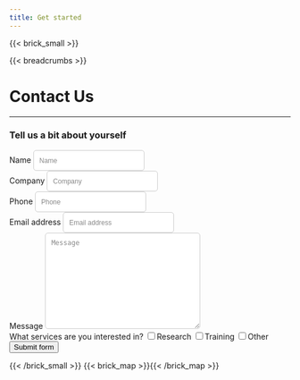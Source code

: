 ```yaml
---
title: Get started
---
```

{{< brick_small >}}

{{< breadcrumbs >}}

# Contact Us

---

<img src="/form.php" style="position: absolute; opacity: 0; pointer-events: none;" />
<style>
/* Styling for input placeholders */
input::placeholder {
    color: #888; /* Change the color */
    opacity: 1; /* Ensure the opacity is set to 1 for better visibility */
    font-style: normal; /* Make the placeholder text italic */
    font-size: 12px; /* Adjust the font size */
}
/* Styling for textarea placeholders */
textarea::placeholder {
    color: #888; /* Change the color */
    opacity: 1; /* Ensure the opacity is set to 1 for better visibility */
    font-style: normal; /* Make the placeholder text italic */
    font-size: 12px; /* Adjust the font size */
}
/* Add styles for input elements */
input.form-control {
    padding: 10px;
    border-radius: 5px;
    border: 1px solid #ccc;
}
/* Add styles for textarea elements */
textarea.form-control {
    padding: 10px;
    border-radius: 5px;
    border: 1px solid #ccc;
}
</style>
<form id="contactform" class="form" method="POST" action="/form.php">
    <h3>Tell us a bit about yourself</h3>
    <div>
        <label class="inborder sr-only" for="name">Name</label>
        <input type="text" name="name" id="name" class="form-control" placeholder="Name" required>
    </div>
    <div>
        <label class="inborder sr-only" for="company">Company</label>
        <input type="text" name="company" id="company" class="form-control" placeholder="Company">
    </div>
    <div>
        <label class="inborder sr-only" for="phone">Phone</label>
        <input type="number" name="phone" id="phone" class="form-control" placeholder="Phone" required>
    </div>
    <div>
        <label class="inborder sr-only" for="email">Email address</label>
        <input type="email" name="email" id="email" class="form-control" placeholder="Email address" required>
    </div>
    <div>
        <label class="inborder sr-only" for="message">Message</label>
        <textarea name="message" id="message" cols="30" rows="10" class="form-control" placeholder="Message"></textarea>
    </div>
    <div class="checkbox">
        <label class="" for="services">What services are you interested in?</label>
        <label><input type="checkbox" name="terms" id="terms" >Research</label>
        <label><input type="checkbox" name="terms" id="terms" >Training</label>
        <label><input type="checkbox" name="terms" id="terms" >Other</label>
    </div>
    <div class="submit">
        <div><input type="submit" value="Submit form" class="button"></div>
    </div>
</form>



{{< /brick_small >}}
{{< brick_map >}}{{< /brick_map >}}
